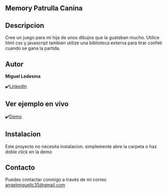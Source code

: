 ## Memory Patrulla Canina

## Descripcion

Cree un juego para mi hija de unos dibujos que la gustaban mucho.
Utilice html css y javascript tambien utilize una biblioteca externa para tirar confeti cuando se gana la partida.

## Autor 
**Miguel Ledesma**

✔️[LinkedIn](https://www.linkedin.com/in/miguelledesmac)

## Ver ejemplo en vivo
✔️[Demo](https://miguelledesmac.github.io/memory-patrulla-canina/)

## Instalacion
Este proyecto no necesita instalacion. simplemente abre la carpeta o haz doble click en la demo

## Contacto
Puedes contactar conmigo a través de mi correo angelmiguellc35@gmail.com

